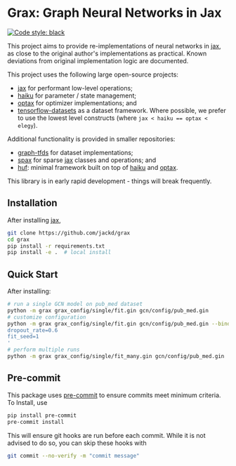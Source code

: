 # Grax: Graph Neural Networks in Jax

[![Code style: black](https://img.shields.io/badge/code%20style-black-000000.svg)](https://github.com/psf/black)

This project aims to provide re-implementations of neural networks in [jax][jax], as close to the original author's implementations as practical. Known deviations from original implementation logic are documented.

This project uses the following large open-source projects:

- [jax][jax] for performant low-level operations;
- [haiku][haiku] for parameter / state management;
- [optax][optax] for optimizer implementations; and
- [tensorflow-datasets](https://github.com/tensorflow/datasets) as a dataset framework.
Where possible, we prefer to use the lowest level constructs (where `jax < haiku == optax < elegy`).

Additional functionality is provided in smaller repositories:

- [graph-tfds](https://github.com/jackd/graph-tfds) for dataset implementations;
- [spax](https://github.com/jackd/spax) for sparse [jax][jax] classes and operations; and
- [huf](https://github.com/jackd/huf): minimal framework built on top of [haiku][haiku] and [optax][optax].

This library is in early rapid development - things will break frequently.

## Installation

After installing [jax][jax],

```bash
git clone https://github.com/jackd/grax
cd grax
pip install -r requirements.txt
pip install -e .  # local install
```

## Quick Start

After installing:

```bash
# run a single GCN model on pub_med dataset
python -m grax grax_config/single/fit.gin gcn/config/pub_med.gin
# customize configuration
python -m grax grax_config/single/fit.gin gcn/config/pub_med.gin --bindings='
dropout_rate=0.6
fit_seed=1
'
# perform multiple runs
python -m grax grax_config/single/fit_many.gin gcn/config/pub_med.gin
```

## Pre-commit

This package uses [pre-commit](https://pre-commit.com/) to ensure commits meet minimum criteria. To Install, use

```bash
pip install pre-commit
pre-commit install
```

This will ensure git hooks are run before each commit. While it is not advised to do so, you can skip these hooks with

```bash
git commit --no-verify -m "commit message"
```

[jax]: https://github.com/google/jax
[haiku]: https://github.com/deepmind/dm-haiku
[optax]: https://github.com/deepmind/optax
